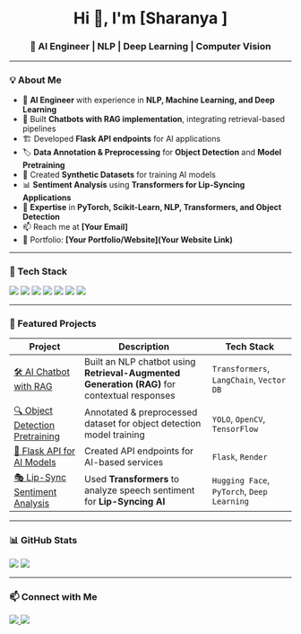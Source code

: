 <h1 align="center">Hi 👋, I'm [Sharanya ]</h1>
<h3 align="center">🚀 AI Engineer | NLP | Deep Learning | Computer Vision</h3>


---

### **💡 About Me**
- 🎯 **AI Engineer** with experience in **NLP, Machine Learning, and Deep Learning**  
- 🤖 Built **Chatbots with RAG implementation**, integrating retrieval-based pipelines  
- 🏗 Developed **Flask API endpoints** for AI applications  
- 🏷 **Data Annotation & Preprocessing** for **Object Detection** and **Model Pretraining**  
- 🔬 Created **Synthetic Datasets** for training AI models  
- 📊 **Sentiment Analysis** using **Transformers for Lip-Syncing Applications**  
- 🧠 **Expertise** in **PyTorch, Scikit-Learn, NLP, Transformers, and Object Detection**  
- 📫 Reach me at **[Your Email]**  
- 🔗 Portfolio: **[Your Portfolio/Website](Your Website Link)**  

---

### **🚀 Tech Stack**
<p align="left">
  <img src="https://img.shields.io/badge/Python-3776AB?style=for-the-badge&logo=python&logoColor=white" />
  <img src="https://img.shields.io/badge/PyTorch-EE4C2C?style=for-the-badge&logo=pytorch&logoColor=white" />
  <img src="https://img.shields.io/badge/Flask-000000?style=for-the-badge&logo=flask&logoColor=white" />
  <img src="https://img.shields.io/badge/Transformers-FF6F00?style=for-the-badge&logo=huggingface&logoColor=white" />
  <img src="https://img.shields.io/badge/Scikit--learn-F7931E?style=for-the-badge&logo=scikitlearn&logoColor=white" />
  <img src="https://img.shields.io/badge/OpenCV-5C3EE8?style=for-the-badge&logo=opencv&logoColor=white" />
  <img src="https://img.shields.io/badge/YOLO-00FFFF?style=for-the-badge&logo=yolo&logoColor=black" />
</p>

---

### **📂 Featured Projects**
| Project | Description | Tech Stack |
|---------|------------|------------|
| [🛠 AI Chatbot with RAG](https://github.com/sharanya39/Chatbot) | Built an NLP chatbot using **Retrieval-Augmented Generation (RAG)** for contextual responses | `Transformers`, `LangChain`, `Vector DB` |
| [🔍 Object Detection Pretraining](https://github.com/sharanya39/yolo) | Annotated & preprocessed dataset for object detection model training | `YOLO`, `OpenCV`, `TensorFlow` |
| [📡 Flask API for AI Models](https://github.com/sharanya39/QA_Bot) | Created API endpoints for AI-based services | `Flask`, `Render` |
| [🎭 Lip-Sync Sentiment Analysis](https://github.com/sharanya39/web_scrapping) | Used **Transformers** to analyze speech sentiment for **Lip-Syncing AI** | `Hugging Face`, `PyTorch`, `Deep Learning` |

---

### **📊 GitHub Stats**
<p align="left">
  <img src="https://github-readme-stats.vercel.app/api?username=sharanya39&show_icons=true&theme=tokyonight" />
  <img src="https://github-readme-streak-stats.herokuapp.com/?user=sharanya39e&theme=tokyonight" />
</p>

---

### **📫 Connect with Me**
<p align="left">
  <a href="https://www.linkedin.com/in/sharanya-rajarathinam-1907b82a2/" target="_blank">
    <img src="https://img.shields.io/badge/LinkedIn-0077B5?style=for-the-badge&logo=linkedin&logoColor=white" />
  </a>
  
  <a href="mailto:shanvv1321@gmail.com">
    <img src="https://img.shields.io/badge/Email-D14836?style=for-the-badge&logo=gmail&logoColor=white" />
  </a>
</p>
